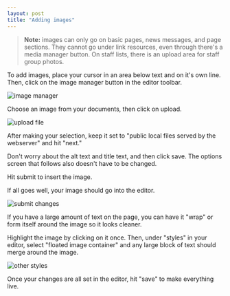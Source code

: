 ```yaml
---
layout: post
title: "Adding images"
---
```


<blockquote>
<strong>Note:</strong> images can only go on basic pages, news messages, and page sections. They cannot go under link resources, even through there's a media manager button. On staff lists, there is an upload area for staff group photos.
</blockquote>

To add images, place your cursor in an area below text and on it's own line. Then, click on the image manager button in the editor toolbar. 

![image manager](/schoolsites-help/images/pages/image-manager.png)

Choose an image from your documents, then click on upload. 

![upload file](/schoolsites-help/images/pages/upload-file.png)

After making your selection, keep it set to "public local files served by the webserver" and hit "next."

Don't worry about the alt text and title text, and then click save. The options screen that follows also doesn't have to be changed. 

Hit submit to insert the image. 

If all goes well, your image should go into the editor.

![submit changes](/schoolsites-help/images/pages/submitted-image.png)

If you have a large amount of text on the page, you can have it "wrap" or form itself around the image so it looks cleaner. 

Highlight the image by clicking on it once. Then, under "styles" in your editor, select "floated image container" and any large block of text should merge around the image. 

![other styles](/schoolsites-help/images/pages/other-styles.png)

Once your changes are all set in the editor, hit "save" to make everything live.